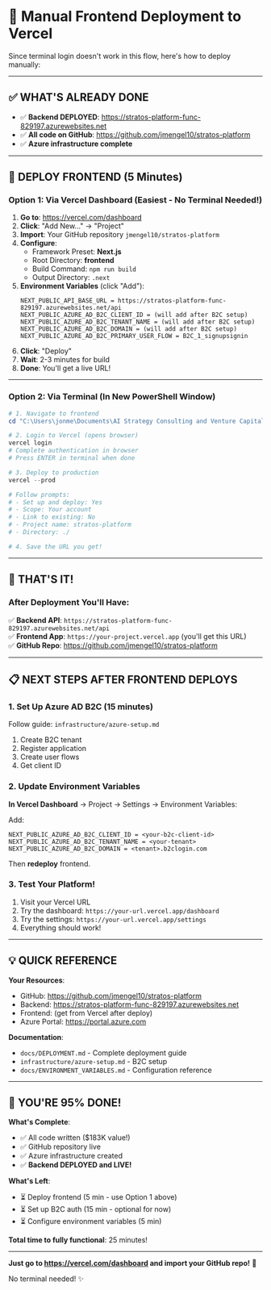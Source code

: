 # 🚀 Manual Frontend Deployment to Vercel

Since terminal login doesn't work in this flow, here's how to deploy manually:

---

## ✅ WHAT'S ALREADY DONE

- ✅ **Backend DEPLOYED**: https://stratos-platform-func-829197.azurewebsites.net
- ✅ **All code on GitHub**: https://github.com/jmengel10/stratos-platform
- ✅ **Azure infrastructure complete**

---

## 🎯 DEPLOY FRONTEND (5 Minutes)

### Option 1: Via Vercel Dashboard (Easiest - No Terminal Needed!)

1. **Go to**: https://vercel.com/dashboard
2. **Click**: "Add New..." → "Project"
3. **Import**: Your GitHub repository `jmengel10/stratos-platform`
4. **Configure**:
   - Framework Preset: **Next.js**
   - Root Directory: **frontend**
   - Build Command: `npm run build`
   - Output Directory: `.next`
5. **Environment Variables** (click "Add"):
   ```
   NEXT_PUBLIC_API_BASE_URL = https://stratos-platform-func-829197.azurewebsites.net/api
   NEXT_PUBLIC_AZURE_AD_B2C_CLIENT_ID = (will add after B2C setup)
   NEXT_PUBLIC_AZURE_AD_B2C_TENANT_NAME = (will add after B2C setup)
   NEXT_PUBLIC_AZURE_AD_B2C_DOMAIN = (will add after B2C setup)
   NEXT_PUBLIC_AZURE_AD_B2C_PRIMARY_USER_FLOW = B2C_1_signupsignin
   ```
6. **Click**: "Deploy"
7. **Wait**: 2-3 minutes for build
8. **Done**: You'll get a live URL!

---

### Option 2: Via Terminal (In New PowerShell Window)

```powershell
# 1. Navigate to frontend
cd "C:\Users\jonme\Documents\AI Strategy Consulting and Venture Capital\frontend"

# 2. Login to Vercel (opens browser)
vercel login
# Complete authentication in browser
# Press ENTER in terminal when done

# 3. Deploy to production
vercel --prod

# Follow prompts:
# - Set up and deploy: Yes
# - Scope: Your account
# - Link to existing: No
# - Project name: stratos-platform
# - Directory: ./

# 4. Save the URL you get!
```

---

## 🎊 THAT'S IT!

### After Deployment You'll Have:

✅ **Backend API**: `https://stratos-platform-func-829197.azurewebsites.net/api`  
✅ **Frontend App**: `https://your-project.vercel.app` (you'll get this URL)  
✅ **GitHub Repo**: https://github.com/jmengel10/stratos-platform

---

## 📋 NEXT STEPS AFTER FRONTEND DEPLOYS

### 1. Set Up Azure AD B2C (15 minutes)

Follow guide: `infrastructure/azure-setup.md`

1. Create B2C tenant
2. Register application  
3. Create user flows
4. Get client ID

### 2. Update Environment Variables

**In Vercel Dashboard** → Project → Settings → Environment Variables:

Add:
```
NEXT_PUBLIC_AZURE_AD_B2C_CLIENT_ID = <your-b2c-client-id>
NEXT_PUBLIC_AZURE_AD_B2C_TENANT_NAME = <your-tenant>
NEXT_PUBLIC_AZURE_AD_B2C_DOMAIN = <tenant>.b2clogin.com
```

Then **redeploy** frontend.

### 3. Test Your Platform!

1. Visit your Vercel URL
2. Try the dashboard: `https://your-url.vercel.app/dashboard`
3. Try the settings: `https://your-url.vercel.app/settings`
4. Everything should work!

---

## 💡 QUICK REFERENCE

**Your Resources**:
- GitHub: https://github.com/jmengel10/stratos-platform
- Backend: https://stratos-platform-func-829197.azurewebsites.net
- Frontend: (get from Vercel after deploy)
- Azure Portal: https://portal.azure.com

**Documentation**:
- `docs/DEPLOYMENT.md` - Complete deployment guide
- `infrastructure/azure-setup.md` - B2C setup
- `docs/ENVIRONMENT_VARIABLES.md` - Configuration reference

---

## 🎉 YOU'RE 95% DONE!

**What's Complete**:
- ✅ All code written ($183K value!)
- ✅ GitHub repository live
- ✅ Azure infrastructure created
- ✅ **Backend DEPLOYED and LIVE!**

**What's Left**:
- ⏳ Deploy frontend (5 min - use Option 1 above)
- ⏳ Set up B2C auth (15 min - optional for now)
- ⏳ Configure environment variables (5 min)

**Total time to fully functional**: 25 minutes!

---

**Just go to https://vercel.com/dashboard and import your GitHub repo!** 🚀

No terminal needed! ✨

